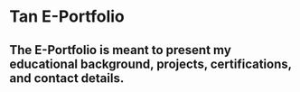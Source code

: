 # Tan E-Portfolio

## The E-Portfolio is meant to present my educational background, projects, certifications, and contact details.
